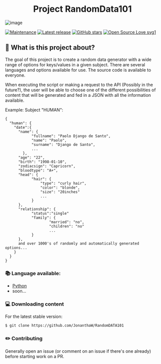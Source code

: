 <h1 align="center">
  Project RandomData101
</h1>

![image](https://github.com/JonanthaW/RandomDATA101/blob/main/python/assets/logo.png)

[![Maintenance](https://img.shields.io/badge/Maintained%3F-yes-green.svg)](https://github.com/JonanthaW/RandomDATA101) 
[![Latest release](https://badgen.net/github/release/JonanthaW/RandomDATA101)](https://github.com/release/JonanthaW/RandomDATA101) 
[![GitHub stars](https://badgen.net/github/stars/JonanthaW/RandomDATA101)](https://GitHub.com/JonanthaW/RandomDATA101/stargazers/)
[![Open Source Love svg1](https://badges.frapsoft.com/os/v2/open-source.png?v=103)](https://github.com/ellerbrock/open-source-badges/)


## :thinking: What is this project about?

The goal of this project is to create a random data generator with a wide range of options for keys/values in a given subject.
There are several languages and options available for use. The source code is available to everyone.

When executing the script or making a request to the API (Possibly in the future?), the user will be able to choose one of the different possibilities of content that will be generated and fed in a JSON with all the information available.

Example: Subject "HUMAN":

```
{
  "human": {
    "date":{
      "name": {
          	"fullname": "Paolo Django de Santo",
          	"name": "Paolo",
          	"surname": "Django de Santo",
          	...
        },
      "age": "22",
      "birth": "1998-01-10",
      "zodiacsign": "Capricorn",
      "bloodtype": "A+",
      "head": {
      		"hair": {
      			"type": "curly hair",
      			"color": "blonde",
      			"size": "20inches"
      			...
      		}
      },
      "relationship": {
      		"status":"single"
      		"family": {
      				"married": "no",
      				"children": "no"
      				...
      		}
      },
      and over 1000's of randomly and automatically generated options...
    }
  }
}

```

### :books: Language available:

* [Python](https://github.com/JonanthaW/RandomDATA101/tree/main/python)
* soon...

### :computer: Downloading content

<p>For the latest stable version:</p>

```bash
$ git clone https://github.com/JonanthaW/RandomDATA101
```

### :pencil2: Contributing

Generally open an issue (or comment on an issue if there's one already) before starting work on a PR.
